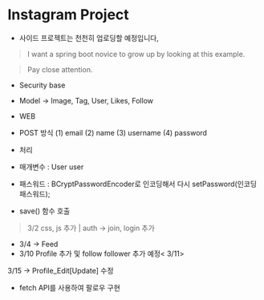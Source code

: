 # Instagram Project

 - 사이드 프로젝트는 천천히 업로딩할 예정입니다,



>I want a spring boot novice to grow up by looking at this example.

>Pay close attention.


- Security base


- Model  -> Image, Tag, User, Likes, Follow


- WEB 
 - POST 방식 (1) email (2) name (3) username (4) password
 
 
 - 처리
  - 매개변수 : User user
  - 패스워드 : BCryptPasswordEncoder로 인코딩해서 다시 setPassword(인코딩패스워드);
  - save() 함수 호출

> 3/2 css, js 추가   | auth -> join, login 추가
 - 3/4 -> Feed
 - 3/10 Profile 추가 및 follow follower 추가 예정< 3/11>
 
 
 3/15 
  -> Profile_Edit[Update]  수정
  
  
 - fetch API를 사용하여 팔로우 구현
  
  
  
  
